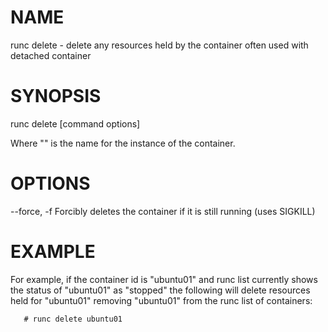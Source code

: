 # NAME
   runc delete - delete any resources held by the container often used with detached container

# SYNOPSIS
   runc delete [command options] <container-id>

Where "<container-id>" is the name for the instance of the container.

# OPTIONS
   --force, -f		Forcibly deletes the container if it is still running (uses SIGKILL)

# EXAMPLE
For example, if the container id is "ubuntu01" and runc list currently shows the
status of "ubuntu01" as "stopped" the following will delete resources held for
"ubuntu01" removing "ubuntu01" from the runc list of containers:  

       # runc delete ubuntu01
